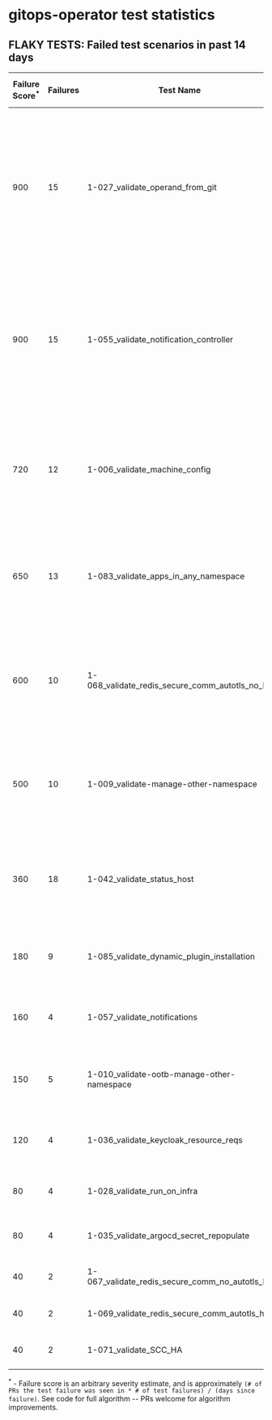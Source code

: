 # gitops-operator test statistics
## FLAKY TESTS: Failed test scenarios in past 14 days
| Failure Score<sup>*</sup> | Failures | Test Name | Last Seen | PR List and Logs 
|---|---|---|---|---|
| 900 | 15 | 1-027_validate_operand_from_git  |  | 9: [#486](https://github.com/redhat-developer/gitops-operator/pull//486)<sup>[1](https://storage.googleapis.com/origin-ci-test/pr-logs/pull/redhat-developer_gitops-operator/486/pull-ci-redhat-developer-gitops-operator-master-v4.10-kuttl-sequential/1642900573390901248/build-log.txt), [2](https://storage.googleapis.com/origin-ci-test/pr-logs/pull/redhat-developer_gitops-operator/486/pull-ci-redhat-developer-gitops-operator-master-v4.9-kuttl-sequential/1643952526501875712/build-log.txt)</sup> [#484](https://github.com/redhat-developer/gitops-operator/pull//484)<sup>[1](https://storage.googleapis.com/origin-ci-test/pr-logs/pull/redhat-developer_gitops-operator/484/pull-ci-redhat-developer-gitops-operator-master-v4.10-kuttl-sequential/1644079789826379776/build-log.txt), [2](https://storage.googleapis.com/origin-ci-test/pr-logs/pull/redhat-developer_gitops-operator/484/pull-ci-redhat-developer-gitops-operator-master-v4.10-kuttl-sequential/1643144010878947328/build-log.txt)</sup> [#483](https://github.com/redhat-developer/gitops-operator/pull//483)<sup>[1](https://storage.googleapis.com/origin-ci-test/pr-logs/pull/redhat-developer_gitops-operator/483/pull-ci-redhat-developer-gitops-operator-master-v4.10-kuttl-sequential/1642845114986401792/build-log.txt)</sup> [#479](https://github.com/redhat-developer/gitops-operator/pull//479)<sup>[1](https://storage.googleapis.com/origin-ci-test/pr-logs/pull/redhat-developer_gitops-operator/479/pull-ci-redhat-developer-gitops-operator-master-v4.10-kuttl-sequential/1641430217744453632/build-log.txt)</sup> [#477](https://github.com/redhat-developer/gitops-operator/pull//477)<sup>[1](https://storage.googleapis.com/origin-ci-test/pr-logs/pull/redhat-developer_gitops-operator/477/pull-ci-redhat-developer-gitops-operator-master-v4.10-kuttl-sequential/1640990855693078528/build-log.txt)</sup> [#471](https://github.com/redhat-developer/gitops-operator/pull//471)<sup>[1](https://storage.googleapis.com/origin-ci-test/pr-logs/pull/redhat-developer_gitops-operator/471/pull-ci-redhat-developer-gitops-operator-master-v4.10-kuttl-sequential/1640668967544557568/build-log.txt), [2](https://storage.googleapis.com/origin-ci-test/pr-logs/pull/redhat-developer_gitops-operator/471/pull-ci-redhat-developer-gitops-operator-master-v4.10-kuttl-sequential/1640637984367710208/build-log.txt), [3](https://storage.googleapis.com/origin-ci-test/pr-logs/pull/redhat-developer_gitops-operator/471/pull-ci-redhat-developer-gitops-operator-master-v4.10-kuttl-sequential/1640608931963211776/build-log.txt)</sup> [#457](https://github.com/redhat-developer/gitops-operator/pull//457)<sup>[1](https://storage.googleapis.com/origin-ci-test/pr-logs/pull/redhat-developer_gitops-operator/457/pull-ci-redhat-developer-gitops-operator-master-v4.10-kuttl-sequential/1641059878644486144/build-log.txt)</sup> [#451](https://github.com/redhat-developer/gitops-operator/pull//451)<sup>[1](https://storage.googleapis.com/origin-ci-test/pr-logs/pull/redhat-developer_gitops-operator/451/pull-ci-redhat-developer-gitops-operator-master-v4.10-kuttl-sequential/1640241105150676992/build-log.txt), [2](https://storage.googleapis.com/origin-ci-test/pr-logs/pull/redhat-developer_gitops-operator/451/pull-ci-redhat-developer-gitops-operator-master-v4.10-kuttl-sequential/1640263138362265600/build-log.txt)</sup> [#440](https://github.com/redhat-developer/gitops-operator/pull//440)<sup>[1](https://storage.googleapis.com/origin-ci-test/pr-logs/pull/redhat-developer_gitops-operator/440/pull-ci-redhat-developer-gitops-operator-master-v4.8-kuttl-sequential/1640718111592157184/build-log.txt), [2](https://storage.googleapis.com/origin-ci-test/pr-logs/pull/redhat-developer_gitops-operator/440/pull-ci-redhat-developer-gitops-operator-master-v4.10-kuttl-sequential/1641822568623116288/build-log.txt)</sup> 
| 900 | 15 | 1-055_validate_notification_controller  |  | 7: [#484](https://github.com/redhat-developer/gitops-operator/pull//484)<sup>[1](https://storage.googleapis.com/origin-ci-test/pr-logs/pull/redhat-developer_gitops-operator/484/pull-ci-redhat-developer-gitops-operator-master-v4.9-kuttl-parallel/1643182635414982656/build-log.txt), [2](https://storage.googleapis.com/origin-ci-test/pr-logs/pull/redhat-developer_gitops-operator/484/pull-ci-redhat-developer-gitops-operator-master-v4.10-kuttl-parallel/1644031171669004288/build-log.txt)</sup> [#483](https://github.com/redhat-developer/gitops-operator/pull//483)<sup>[1](https://storage.googleapis.com/origin-ci-test/pr-logs/pull/redhat-developer_gitops-operator/483/pull-ci-redhat-developer-gitops-operator-master-v4.10-kuttl-parallel/1642825195083272192/build-log.txt)</sup> [#480](https://github.com/redhat-developer/gitops-operator/pull//480)<sup>[1](https://storage.googleapis.com/origin-ci-test/pr-logs/pull/redhat-developer_gitops-operator/480/pull-ci-redhat-developer-gitops-operator-master-v4.10-kuttl-parallel/1641101934179913728/build-log.txt), [2](https://storage.googleapis.com/origin-ci-test/pr-logs/pull/redhat-developer_gitops-operator/480/pull-ci-redhat-developer-gitops-operator-master-v4.9-kuttl-parallel/1641101934620315648/build-log.txt)</sup> [#479](https://github.com/redhat-developer/gitops-operator/pull//479)<sup>[1](https://storage.googleapis.com/origin-ci-test/pr-logs/pull/redhat-developer_gitops-operator/479/pull-ci-redhat-developer-gitops-operator-master-v4.9-kuttl-parallel/1643520127683006464/build-log.txt), [2](https://storage.googleapis.com/origin-ci-test/pr-logs/pull/redhat-developer_gitops-operator/479/pull-ci-redhat-developer-gitops-operator-master-v4.8-kuttl-parallel/1643190557524103168/build-log.txt)</sup> [#477](https://github.com/redhat-developer/gitops-operator/pull//477)<sup>[1](https://storage.googleapis.com/origin-ci-test/pr-logs/pull/redhat-developer_gitops-operator/477/pull-ci-redhat-developer-gitops-operator-master-v4.10-kuttl-parallel/1641038925831081984/build-log.txt), [2](https://storage.googleapis.com/origin-ci-test/pr-logs/pull/redhat-developer_gitops-operator/477/pull-ci-redhat-developer-gitops-operator-master-v4.9-kuttl-parallel/1641680211705597952/build-log.txt), [3](https://storage.googleapis.com/origin-ci-test/pr-logs/pull/redhat-developer_gitops-operator/477/pull-ci-redhat-developer-gitops-operator-master-v4.9-kuttl-parallel/1641038926393118720/build-log.txt), [4](https://storage.googleapis.com/origin-ci-test/pr-logs/pull/redhat-developer_gitops-operator/477/pull-ci-redhat-developer-gitops-operator-master-v4.9-kuttl-parallel/1641103120631074816/build-log.txt)</sup> [#457](https://github.com/redhat-developer/gitops-operator/pull//457)<sup>[1](https://storage.googleapis.com/origin-ci-test/pr-logs/pull/redhat-developer_gitops-operator/457/pull-ci-redhat-developer-gitops-operator-master-v4.9-kuttl-parallel/1640691498854912000/build-log.txt), [2](https://storage.googleapis.com/origin-ci-test/pr-logs/pull/redhat-developer_gitops-operator/457/pull-ci-redhat-developer-gitops-operator-master-v4.8-kuttl-parallel/1640691498754248704/build-log.txt)</sup> [#440](https://github.com/redhat-developer/gitops-operator/pull//440)<sup>[1](https://storage.googleapis.com/origin-ci-test/pr-logs/pull/redhat-developer_gitops-operator/440/pull-ci-redhat-developer-gitops-operator-master-v4.10-kuttl-parallel/1641090967022866432/build-log.txt), [2](https://storage.googleapis.com/origin-ci-test/pr-logs/pull/redhat-developer_gitops-operator/440/pull-ci-redhat-developer-gitops-operator-master-v4.10-kuttl-parallel/1641045461533986816/build-log.txt)</sup> 
| 720 | 12 | 1-006_validate_machine_config  |  | 6: [#486](https://github.com/redhat-developer/gitops-operator/pull//486)<sup>[1](https://storage.googleapis.com/origin-ci-test/pr-logs/pull/redhat-developer_gitops-operator/486/pull-ci-redhat-developer-gitops-operator-master-v4.9-kuttl-sequential/1642900573583839232/build-log.txt), [2](https://storage.googleapis.com/origin-ci-test/pr-logs/pull/redhat-developer_gitops-operator/486/pull-ci-redhat-developer-gitops-operator-master-v4.10-kuttl-sequential/1643952526313132032/build-log.txt), [3](https://storage.googleapis.com/origin-ci-test/pr-logs/pull/redhat-developer_gitops-operator/486/pull-ci-redhat-developer-gitops-operator-master-v4.10-kuttl-sequential/1642900573390901248/build-log.txt), [4](https://storage.googleapis.com/origin-ci-test/pr-logs/pull/redhat-developer_gitops-operator/486/pull-ci-redhat-developer-gitops-operator-master-v4.9-kuttl-sequential/1643952526501875712/build-log.txt)</sup> [#484](https://github.com/redhat-developer/gitops-operator/pull//484)<sup>[1](https://storage.googleapis.com/origin-ci-test/pr-logs/pull/redhat-developer_gitops-operator/484/pull-ci-redhat-developer-gitops-operator-master-v4.10-kuttl-sequential/1644079789826379776/build-log.txt), [2](https://storage.googleapis.com/origin-ci-test/pr-logs/pull/redhat-developer_gitops-operator/484/pull-ci-redhat-developer-gitops-operator-master-v4.10-kuttl-sequential/1643144010878947328/build-log.txt)</sup> [#479](https://github.com/redhat-developer/gitops-operator/pull//479)<sup>[1](https://storage.googleapis.com/origin-ci-test/pr-logs/pull/redhat-developer_gitops-operator/479/pull-ci-redhat-developer-gitops-operator-master-v4.10-kuttl-sequential/1641430217744453632/build-log.txt)</sup> [#471](https://github.com/redhat-developer/gitops-operator/pull//471)<sup>[1](https://storage.googleapis.com/origin-ci-test/pr-logs/pull/redhat-developer_gitops-operator/471/pull-ci-redhat-developer-gitops-operator-master-v4.10-kuttl-sequential/1640668967544557568/build-log.txt), [2](https://storage.googleapis.com/origin-ci-test/pr-logs/pull/redhat-developer_gitops-operator/471/pull-ci-redhat-developer-gitops-operator-master-v4.10-kuttl-sequential/1640608931963211776/build-log.txt)</sup> [#451](https://github.com/redhat-developer/gitops-operator/pull//451)<sup>[1](https://storage.googleapis.com/origin-ci-test/pr-logs/pull/redhat-developer_gitops-operator/451/pull-ci-redhat-developer-gitops-operator-master-v4.10-kuttl-sequential/1640241105150676992/build-log.txt), [2](https://storage.googleapis.com/origin-ci-test/pr-logs/pull/redhat-developer_gitops-operator/451/pull-ci-redhat-developer-gitops-operator-master-v4.10-kuttl-sequential/1640263138362265600/build-log.txt)</sup> [#440](https://github.com/redhat-developer/gitops-operator/pull//440)<sup>[1](https://storage.googleapis.com/origin-ci-test/pr-logs/pull/redhat-developer_gitops-operator/440/pull-ci-redhat-developer-gitops-operator-master-v4.8-kuttl-sequential/1640718111592157184/build-log.txt)</sup> 
| 650 | 13 | 1-083_validate_apps_in_any_namespace  |  | 5: [#486](https://github.com/redhat-developer/gitops-operator/pull//486)<sup>[1](https://storage.googleapis.com/origin-ci-test/pr-logs/pull/redhat-developer_gitops-operator/486/pull-ci-redhat-developer-gitops-operator-master-v4.10-kuttl-sequential/1642900573390901248/build-log.txt)</sup> [#483](https://github.com/redhat-developer/gitops-operator/pull//483)<sup>[1](https://storage.googleapis.com/origin-ci-test/pr-logs/pull/redhat-developer_gitops-operator/483/pull-ci-redhat-developer-gitops-operator-master-v4.10-kuttl-sequential/1642770100861800448/build-log.txt)</sup> [#481](https://github.com/redhat-developer/gitops-operator/pull//481)<sup>[1](https://storage.googleapis.com/origin-ci-test/pr-logs/pull/redhat-developer_gitops-operator/481/pull-ci-redhat-developer-gitops-operator-master-v4.10-kuttl-sequential/1641473132877320192/build-log.txt)</sup> [#457](https://github.com/redhat-developer/gitops-operator/pull//457)<sup>[1](https://storage.googleapis.com/origin-ci-test/pr-logs/pull/redhat-developer_gitops-operator/457/pull-ci-redhat-developer-gitops-operator-master-v4.10-kuttl-sequential/1641091236313960448/build-log.txt)</sup> [#440](https://github.com/redhat-developer/gitops-operator/pull//440)<sup>[1](https://storage.googleapis.com/origin-ci-test/pr-logs/pull/redhat-developer_gitops-operator/440/pull-ci-redhat-developer-gitops-operator-master-v4.10-kuttl-sequential/1643574716151107584/build-log.txt), [2](https://storage.googleapis.com/origin-ci-test/pr-logs/pull/redhat-developer_gitops-operator/440/pull-ci-redhat-developer-gitops-operator-master-v4.10-kuttl-sequential/1641487200086396928/build-log.txt), [3](https://storage.googleapis.com/origin-ci-test/pr-logs/pull/redhat-developer_gitops-operator/440/pull-ci-redhat-developer-gitops-operator-master-v4.8-kuttl-sequential/1641090967081586688/build-log.txt), [4](https://storage.googleapis.com/origin-ci-test/pr-logs/pull/redhat-developer_gitops-operator/440/pull-ci-redhat-developer-gitops-operator-master-v4.10-kuttl-sequential/1641694338083721216/build-log.txt), [5](https://storage.googleapis.com/origin-ci-test/pr-logs/pull/redhat-developer_gitops-operator/440/pull-ci-redhat-developer-gitops-operator-master-v4.10-kuttl-sequential/1640718111487299584/build-log.txt), [6](https://storage.googleapis.com/origin-ci-test/pr-logs/pull/redhat-developer_gitops-operator/440/pull-ci-redhat-developer-gitops-operator-master-v4.8-kuttl-sequential/1640718111592157184/build-log.txt), [7](https://storage.googleapis.com/origin-ci-test/pr-logs/pull/redhat-developer_gitops-operator/440/pull-ci-redhat-developer-gitops-operator-master-v4.10-kuttl-sequential/1641324438840414208/build-log.txt), [8](https://storage.googleapis.com/origin-ci-test/pr-logs/pull/redhat-developer_gitops-operator/440/pull-ci-redhat-developer-gitops-operator-master-v4.10-kuttl-sequential/1641822568623116288/build-log.txt), [9](https://storage.googleapis.com/origin-ci-test/pr-logs/pull/redhat-developer_gitops-operator/440/pull-ci-redhat-developer-gitops-operator-master-v4.10-kuttl-sequential/1643989036596989952/build-log.txt)</sup> 
| 600 | 10 | 1-068_validate_redis_secure_comm_autotls_no_ha  |  | 7: [#483](https://github.com/redhat-developer/gitops-operator/pull//483)<sup>[1](https://storage.googleapis.com/origin-ci-test/pr-logs/pull/redhat-developer_gitops-operator/483/pull-ci-redhat-developer-gitops-operator-master-v4.9-kuttl-parallel/1642794989031264256/build-log.txt), [2](https://storage.googleapis.com/origin-ci-test/pr-logs/pull/redhat-developer_gitops-operator/483/pull-ci-redhat-developer-gitops-operator-master-v4.10-kuttl-parallel/1642770100828246016/build-log.txt), [3](https://storage.googleapis.com/origin-ci-test/pr-logs/pull/redhat-developer_gitops-operator/483/pull-ci-redhat-developer-gitops-operator-master-v4.9-kuttl-parallel/1642770105198710784/build-log.txt)</sup> [#480](https://github.com/redhat-developer/gitops-operator/pull//480)<sup>[1](https://storage.googleapis.com/origin-ci-test/pr-logs/pull/redhat-developer_gitops-operator/480/pull-ci-redhat-developer-gitops-operator-master-v4.9-kuttl-parallel/1641101934620315648/build-log.txt)</sup> [#477](https://github.com/redhat-developer/gitops-operator/pull//477)<sup>[1](https://storage.googleapis.com/origin-ci-test/pr-logs/pull/redhat-developer_gitops-operator/477/pull-ci-redhat-developer-gitops-operator-master-v4.8-kuttl-parallel/1640752738323140608/build-log.txt)</sup> [#471](https://github.com/redhat-developer/gitops-operator/pull//471)<sup>[1](https://storage.googleapis.com/origin-ci-test/pr-logs/pull/redhat-developer_gitops-operator/471/pull-ci-redhat-developer-gitops-operator-master-v4.9-kuttl-parallel/1640422934575058944/build-log.txt)</sup> [#457](https://github.com/redhat-developer/gitops-operator/pull//457)<sup>[1](https://storage.googleapis.com/origin-ci-test/pr-logs/pull/redhat-developer_gitops-operator/457/pull-ci-redhat-developer-gitops-operator-master-v4.10-kuttl-parallel/1640691498641002496/build-log.txt), [2](https://storage.googleapis.com/origin-ci-test/pr-logs/pull/redhat-developer_gitops-operator/457/pull-ci-redhat-developer-gitops-operator-master-v4.9-kuttl-parallel/1641059878787092480/build-log.txt)</sup> [#440](https://github.com/redhat-developer/gitops-operator/pull//440)<sup>[1](https://storage.googleapis.com/origin-ci-test/pr-logs/pull/redhat-developer_gitops-operator/440/pull-ci-redhat-developer-gitops-operator-master-v4.9-kuttl-parallel/1641045461735313408/build-log.txt)</sup> [#414](https://github.com/redhat-developer/gitops-operator/pull//414)<sup>[1](https://storage.googleapis.com/origin-ci-test/pr-logs/pull/redhat-developer_gitops-operator/414/pull-ci-redhat-developer-gitops-operator-master-v4.9-kuttl-parallel/1641018246515658752/build-log.txt)</sup> 
| 500 | 10 | 1-009_validate-manage-other-namespace  |  | 5: [#486](https://github.com/redhat-developer/gitops-operator/pull//486)<sup>[1](https://storage.googleapis.com/origin-ci-test/pr-logs/pull/redhat-developer_gitops-operator/486/pull-ci-redhat-developer-gitops-operator-master-v4.8-kuttl-parallel/1643952526359269376/build-log.txt)</sup> [#483](https://github.com/redhat-developer/gitops-operator/pull//483)<sup>[1](https://storage.googleapis.com/origin-ci-test/pr-logs/pull/redhat-developer_gitops-operator/483/pull-ci-redhat-developer-gitops-operator-master-v4.10-kuttl-parallel/1642825195083272192/build-log.txt), [2](https://storage.googleapis.com/origin-ci-test/pr-logs/pull/redhat-developer_gitops-operator/483/pull-ci-redhat-developer-gitops-operator-master-v4.9-kuttl-parallel/1642845115082870784/build-log.txt), [3](https://storage.googleapis.com/origin-ci-test/pr-logs/pull/redhat-developer_gitops-operator/483/pull-ci-redhat-developer-gitops-operator-master-v4.10-kuttl-parallel/1642794983998099456/build-log.txt)</sup> [#479](https://github.com/redhat-developer/gitops-operator/pull//479)<sup>[1](https://storage.googleapis.com/origin-ci-test/pr-logs/pull/redhat-developer_gitops-operator/479/pull-ci-redhat-developer-gitops-operator-master-v4.9-kuttl-parallel/1643520127683006464/build-log.txt), [2](https://storage.googleapis.com/origin-ci-test/pr-logs/pull/redhat-developer_gitops-operator/479/pull-ci-redhat-developer-gitops-operator-master-v4.8-kuttl-parallel/1641377741297160192/build-log.txt), [3](https://storage.googleapis.com/origin-ci-test/pr-logs/pull/redhat-developer_gitops-operator/479/pull-ci-redhat-developer-gitops-operator-master-v4.8-kuttl-parallel/1643190557524103168/build-log.txt)</sup> [#477](https://github.com/redhat-developer/gitops-operator/pull//477)<sup>[1](https://storage.googleapis.com/origin-ci-test/pr-logs/pull/redhat-developer_gitops-operator/477/pull-ci-redhat-developer-gitops-operator-master-v4.10-kuttl-parallel/1641038925831081984/build-log.txt), [2](https://storage.googleapis.com/origin-ci-test/pr-logs/pull/redhat-developer_gitops-operator/477/pull-ci-redhat-developer-gitops-operator-master-v4.9-kuttl-parallel/1641680211705597952/build-log.txt)</sup> [#474](https://github.com/redhat-developer/gitops-operator/pull//474)<sup>[1](https://storage.googleapis.com/origin-ci-test/pr-logs/pull/redhat-developer_gitops-operator/474/pull-ci-redhat-developer-gitops-operator-master-v4.10-kuttl-parallel/1640672417225379840/build-log.txt)</sup> 
| 360 | 18 | 1-042_validate_status_host  |  | 2: [#481](https://github.com/redhat-developer/gitops-operator/pull//481)<sup>[1](https://storage.googleapis.com/origin-ci-test/pr-logs/pull/redhat-developer_gitops-operator/481/pull-ci-redhat-developer-gitops-operator-master-v4.10-kuttl-sequential/1641473132877320192/build-log.txt), [2](https://storage.googleapis.com/origin-ci-test/pr-logs/pull/redhat-developer_gitops-operator/481/pull-ci-redhat-developer-gitops-operator-master-v4.10-kuttl-sequential/1641678596365881344/build-log.txt), [3](https://storage.googleapis.com/origin-ci-test/pr-logs/pull/redhat-developer_gitops-operator/481/pull-ci-redhat-developer-gitops-operator-master-v4.10-kuttl-sequential/1641855453962964992/build-log.txt)</sup> [#440](https://github.com/redhat-developer/gitops-operator/pull//440)<sup>[1](https://storage.googleapis.com/origin-ci-test/pr-logs/pull/redhat-developer_gitops-operator/440/pull-ci-redhat-developer-gitops-operator-master-v4.10-kuttl-sequential/1643574716151107584/build-log.txt), [2](https://storage.googleapis.com/origin-ci-test/pr-logs/pull/redhat-developer_gitops-operator/440/pull-ci-redhat-developer-gitops-operator-master-v4.10-kuttl-sequential/1641487200086396928/build-log.txt), [3](https://storage.googleapis.com/origin-ci-test/pr-logs/pull/redhat-developer_gitops-operator/440/pull-ci-redhat-developer-gitops-operator-master-v4.10-kuttl-sequential/1641694338083721216/build-log.txt), [4](https://storage.googleapis.com/origin-ci-test/pr-logs/pull/redhat-developer_gitops-operator/440/pull-ci-redhat-developer-gitops-operator-master-v4.10-kuttl-sequential/1642779284311379968/build-log.txt), [5](https://storage.googleapis.com/origin-ci-test/pr-logs/pull/redhat-developer_gitops-operator/440/pull-ci-redhat-developer-gitops-operator-master-v4.10-kuttl-sequential/1641421829820125184/build-log.txt), [6](https://storage.googleapis.com/origin-ci-test/pr-logs/pull/redhat-developer_gitops-operator/440/pull-ci-redhat-developer-gitops-operator-master-v4.10-kuttl-sequential/1641045461601095680/build-log.txt), [7](https://storage.googleapis.com/origin-ci-test/pr-logs/pull/redhat-developer_gitops-operator/440/pull-ci-redhat-developer-gitops-operator-master-v4.10-kuttl-sequential/1643608828240990208/build-log.txt), [8](https://storage.googleapis.com/origin-ci-test/pr-logs/pull/redhat-developer_gitops-operator/440/pull-ci-redhat-developer-gitops-operator-master-v4.10-kuttl-sequential/1640759881369653248/build-log.txt), [9](https://storage.googleapis.com/origin-ci-test/pr-logs/pull/redhat-developer_gitops-operator/440/pull-ci-redhat-developer-gitops-operator-master-v4.10-kuttl-sequential/1641108818991517696/build-log.txt), [10](https://storage.googleapis.com/origin-ci-test/pr-logs/pull/redhat-developer_gitops-operator/440/pull-ci-redhat-developer-gitops-operator-master-v4.10-kuttl-sequential/1640718111487299584/build-log.txt), [11](https://storage.googleapis.com/origin-ci-test/pr-logs/pull/redhat-developer_gitops-operator/440/pull-ci-redhat-developer-gitops-operator-master-v4.10-kuttl-sequential/1640979991514583040/build-log.txt), [12](https://storage.googleapis.com/origin-ci-test/pr-logs/pull/redhat-developer_gitops-operator/440/pull-ci-redhat-developer-gitops-operator-master-v4.10-kuttl-sequential/1641324438840414208/build-log.txt), [13](https://storage.googleapis.com/origin-ci-test/pr-logs/pull/redhat-developer_gitops-operator/440/pull-ci-redhat-developer-gitops-operator-master-v4.10-kuttl-sequential/1641822568623116288/build-log.txt), [14](https://storage.googleapis.com/origin-ci-test/pr-logs/pull/redhat-developer_gitops-operator/440/pull-ci-redhat-developer-gitops-operator-master-v4.10-kuttl-sequential/1640692056449880064/build-log.txt), [15](https://storage.googleapis.com/origin-ci-test/pr-logs/pull/redhat-developer_gitops-operator/440/pull-ci-redhat-developer-gitops-operator-master-v4.10-kuttl-sequential/1643989036596989952/build-log.txt)</sup> 
| 180 | 9 | 1-085_validate_dynamic_plugin_installation  |  | 2: [#483](https://github.com/redhat-developer/gitops-operator/pull//483)<sup>[1](https://storage.googleapis.com/origin-ci-test/pr-logs/pull/redhat-developer_gitops-operator/483/pull-ci-redhat-developer-gitops-operator-master-v4.10-kuttl-sequential/1642770100861800448/build-log.txt), [2](https://storage.googleapis.com/origin-ci-test/pr-logs/pull/redhat-developer_gitops-operator/483/pull-ci-redhat-developer-gitops-operator-master-v4.9-kuttl-sequential/1642845115116425216/build-log.txt), [3](https://storage.googleapis.com/origin-ci-test/pr-logs/pull/redhat-developer_gitops-operator/483/pull-ci-redhat-developer-gitops-operator-master-v4.9-kuttl-sequential/1642770106029182976/build-log.txt), [4](https://storage.googleapis.com/origin-ci-test/pr-logs/pull/redhat-developer_gitops-operator/483/pull-ci-redhat-developer-gitops-operator-master-v4.10-kuttl-sequential/1642794985252196352/build-log.txt), [5](https://storage.googleapis.com/origin-ci-test/pr-logs/pull/redhat-developer_gitops-operator/483/pull-ci-redhat-developer-gitops-operator-master-v4.10-kuttl-sequential/1642845114986401792/build-log.txt), [6](https://storage.googleapis.com/origin-ci-test/pr-logs/pull/redhat-developer_gitops-operator/483/pull-ci-redhat-developer-gitops-operator-master-v4.9-kuttl-sequential/1642794989870125056/build-log.txt)</sup> [#470](https://github.com/redhat-developer/gitops-operator/pull//470)<sup>[1](https://storage.googleapis.com/origin-ci-test/pr-logs/pull/redhat-developer_gitops-operator/470/pull-ci-redhat-developer-gitops-operator-master-v4.9-kuttl-sequential/1640964735476174848/build-log.txt), [2](https://storage.googleapis.com/origin-ci-test/pr-logs/pull/redhat-developer_gitops-operator/470/pull-ci-redhat-developer-gitops-operator-master-v4.10-kuttl-sequential/1640982851253964800/build-log.txt), [3](https://storage.googleapis.com/origin-ci-test/pr-logs/pull/redhat-developer_gitops-operator/470/pull-ci-redhat-developer-gitops-operator-master-v4.10-kuttl-sequential/1640964735266459648/build-log.txt)</sup> 
| 160 | 4 | 1-057_validate_notifications  |  | 4: [#484](https://github.com/redhat-developer/gitops-operator/pull//484)<sup>[1](https://storage.googleapis.com/origin-ci-test/pr-logs/pull/redhat-developer_gitops-operator/484/pull-ci-redhat-developer-gitops-operator-master-v4.10-kuttl-parallel/1643182634936832000/build-log.txt)</sup> [#483](https://github.com/redhat-developer/gitops-operator/pull//483)<sup>[1](https://storage.googleapis.com/origin-ci-test/pr-logs/pull/redhat-developer_gitops-operator/483/pull-ci-redhat-developer-gitops-operator-master-v4.9-kuttl-parallel/1642845115082870784/build-log.txt)</sup> [#479](https://github.com/redhat-developer/gitops-operator/pull//479)<sup>[1](https://storage.googleapis.com/origin-ci-test/pr-logs/pull/redhat-developer_gitops-operator/479/pull-ci-redhat-developer-gitops-operator-master-v4.9-kuttl-parallel/1641377741473320960/build-log.txt)</sup> [#477](https://github.com/redhat-developer/gitops-operator/pull//477)<sup>[1](https://storage.googleapis.com/origin-ci-test/pr-logs/pull/redhat-developer_gitops-operator/477/pull-ci-redhat-developer-gitops-operator-master-v4.9-kuttl-parallel/1641038926393118720/build-log.txt)</sup> 
| 150 | 5 | 1-010_validate-ootb-manage-other-namespace  |  | 3: [#486](https://github.com/redhat-developer/gitops-operator/pull//486)<sup>[1](https://storage.googleapis.com/origin-ci-test/pr-logs/pull/redhat-developer_gitops-operator/486/pull-ci-redhat-developer-gitops-operator-master-v4.9-kuttl-sequential/1642900573583839232/build-log.txt), [2](https://storage.googleapis.com/origin-ci-test/pr-logs/pull/redhat-developer_gitops-operator/486/pull-ci-redhat-developer-gitops-operator-master-v4.10-kuttl-sequential/1643952526313132032/build-log.txt)</sup> [#484](https://github.com/redhat-developer/gitops-operator/pull//484)<sup>[1](https://storage.googleapis.com/origin-ci-test/pr-logs/pull/redhat-developer_gitops-operator/484/pull-ci-redhat-developer-gitops-operator-master-v4.10-kuttl-sequential/1644079789826379776/build-log.txt), [2](https://storage.googleapis.com/origin-ci-test/pr-logs/pull/redhat-developer_gitops-operator/484/pull-ci-redhat-developer-gitops-operator-master-v4.10-kuttl-sequential/1643144010878947328/build-log.txt)</sup> [#471](https://github.com/redhat-developer/gitops-operator/pull//471)<sup>[1](https://storage.googleapis.com/origin-ci-test/pr-logs/pull/redhat-developer_gitops-operator/471/pull-ci-redhat-developer-gitops-operator-master-v4.10-kuttl-sequential/1640668967544557568/build-log.txt)</sup> 
| 120 | 4 | 1-036_validate_keycloak_resource_reqs  |  | 3: [#484](https://github.com/redhat-developer/gitops-operator/pull//484)<sup>[1](https://storage.googleapis.com/origin-ci-test/pr-logs/pull/redhat-developer_gitops-operator/484/pull-ci-redhat-developer-gitops-operator-master-v4.10-kuttl-parallel/1644031171669004288/build-log.txt)</sup> [#477](https://github.com/redhat-developer/gitops-operator/pull//477)<sup>[1](https://storage.googleapis.com/origin-ci-test/pr-logs/pull/redhat-developer_gitops-operator/477/pull-ci-redhat-developer-gitops-operator-master-v4.9-kuttl-parallel/1641038926393118720/build-log.txt), [2](https://storage.googleapis.com/origin-ci-test/pr-logs/pull/redhat-developer_gitops-operator/477/pull-ci-redhat-developer-gitops-operator-master-v4.8-kuttl-parallel/1641038926149849088/build-log.txt)</sup> [#440](https://github.com/redhat-developer/gitops-operator/pull//440)<sup>[1](https://storage.googleapis.com/origin-ci-test/pr-logs/pull/redhat-developer_gitops-operator/440/pull-ci-redhat-developer-gitops-operator-master-v4.10-kuttl-parallel/1641090967022866432/build-log.txt)</sup> 
| 80 | 4 | 1-028_validate_run_on_infra  |  | 2: [#486](https://github.com/redhat-developer/gitops-operator/pull//486)<sup>[1](https://storage.googleapis.com/origin-ci-test/pr-logs/pull/redhat-developer_gitops-operator/486/pull-ci-redhat-developer-gitops-operator-master-v4.9-kuttl-sequential/1642900573583839232/build-log.txt), [2](https://storage.googleapis.com/origin-ci-test/pr-logs/pull/redhat-developer_gitops-operator/486/pull-ci-redhat-developer-gitops-operator-master-v4.10-kuttl-sequential/1643952526313132032/build-log.txt), [3](https://storage.googleapis.com/origin-ci-test/pr-logs/pull/redhat-developer_gitops-operator/486/pull-ci-redhat-developer-gitops-operator-master-v4.9-kuttl-sequential/1643952526501875712/build-log.txt)</sup> [#457](https://github.com/redhat-developer/gitops-operator/pull//457)<sup>[1](https://storage.googleapis.com/origin-ci-test/pr-logs/pull/redhat-developer_gitops-operator/457/pull-ci-redhat-developer-gitops-operator-master-v4.10-kuttl-sequential/1641059878644486144/build-log.txt)</sup> 
| 80 | 4 | 1-035_validate_argocd_secret_repopulate  |  | 2: [#479](https://github.com/redhat-developer/gitops-operator/pull//479)<sup>[1](https://storage.googleapis.com/origin-ci-test/pr-logs/pull/redhat-developer_gitops-operator/479/pull-ci-redhat-developer-gitops-operator-master-v4.8-kuttl-sequential/1643520127615897600/build-log.txt)</sup> [#440](https://github.com/redhat-developer/gitops-operator/pull//440)<sup>[1](https://storage.googleapis.com/origin-ci-test/pr-logs/pull/redhat-developer_gitops-operator/440/pull-ci-redhat-developer-gitops-operator-master-v4.10-kuttl-sequential/1642779284311379968/build-log.txt), [2](https://storage.googleapis.com/origin-ci-test/pr-logs/pull/redhat-developer_gitops-operator/440/pull-ci-redhat-developer-gitops-operator-master-v4.10-kuttl-sequential/1640759881369653248/build-log.txt), [3](https://storage.googleapis.com/origin-ci-test/pr-logs/pull/redhat-developer_gitops-operator/440/pull-ci-redhat-developer-gitops-operator-master-v4.10-kuttl-sequential/1641108818991517696/build-log.txt)</sup> 
| 40 | 2 | 1-067_validate_redis_secure_comm_no_autotls_ha  |  | 2: [#484](https://github.com/redhat-developer/gitops-operator/pull//484)<sup>[1](https://storage.googleapis.com/origin-ci-test/pr-logs/pull/redhat-developer_gitops-operator/484/pull-ci-redhat-developer-gitops-operator-master-v4.10-kuttl-parallel/1643258434486800384/build-log.txt)</sup> [#440](https://github.com/redhat-developer/gitops-operator/pull//440)<sup>[1](https://storage.googleapis.com/origin-ci-test/pr-logs/pull/redhat-developer_gitops-operator/440/pull-ci-redhat-developer-gitops-operator-master-v4.10-kuttl-parallel/1641067100581662720/build-log.txt)</sup> 
| 40 | 2 | 1-069_validate_redis_secure_comm_autotls_ha  |  | 2: [#484](https://github.com/redhat-developer/gitops-operator/pull//484)<sup>[1](https://storage.googleapis.com/origin-ci-test/pr-logs/pull/redhat-developer_gitops-operator/484/pull-ci-redhat-developer-gitops-operator-master-v4.10-kuttl-parallel/1643258434486800384/build-log.txt)</sup> [#440](https://github.com/redhat-developer/gitops-operator/pull//440)<sup>[1](https://storage.googleapis.com/origin-ci-test/pr-logs/pull/redhat-developer_gitops-operator/440/pull-ci-redhat-developer-gitops-operator-master-v4.10-kuttl-parallel/1641067100581662720/build-log.txt)</sup> 
| 40 | 2 | 1-071_validate_SCC_HA  |  | 2: [#484](https://github.com/redhat-developer/gitops-operator/pull//484)<sup>[1](https://storage.googleapis.com/origin-ci-test/pr-logs/pull/redhat-developer_gitops-operator/484/pull-ci-redhat-developer-gitops-operator-master-v4.10-kuttl-parallel/1643258434486800384/build-log.txt)</sup> [#440](https://github.com/redhat-developer/gitops-operator/pull//440)<sup>[1](https://storage.googleapis.com/origin-ci-test/pr-logs/pull/redhat-developer_gitops-operator/440/pull-ci-redhat-developer-gitops-operator-master-v4.10-kuttl-parallel/1641067100581662720/build-log.txt)</sup> 



<sup>*</sup> - Failure score is an arbitrary severity estimate, and is approximately `(# of PRs the test failure was seen in * # of test failures) / (days since failure)`. See code for full algorithm -- PRs welcome for algorithm improvements.

